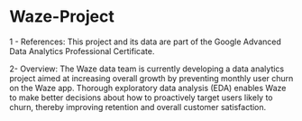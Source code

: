 # Waze-Project

1 - References: This project and its data are part of the Google Advanced Data Analytics Professional Certificate.

2- Overview: The Waze data team is currently developing a data analytics project aimed at increasing overall growth by preventing monthly user churn on the Waze app. Thorough exploratory data analysis (EDA) enables Waze to make better decisions about how to proactively target users likely to churn, thereby improving retention and overall customer satisfaction.

